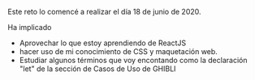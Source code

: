 Este reto lo comencé a realizar el día 18 de junio de 2020.

Ha implicado
- Aprovechar lo que estoy aprendiendo de ReactJS
- hacer uso de mi conocimiento de CSS y maquetación web.
- Estudiar algunos términos que voy encontando como la declaración "let" de la sección de Casos de Uso de GHIBLI
